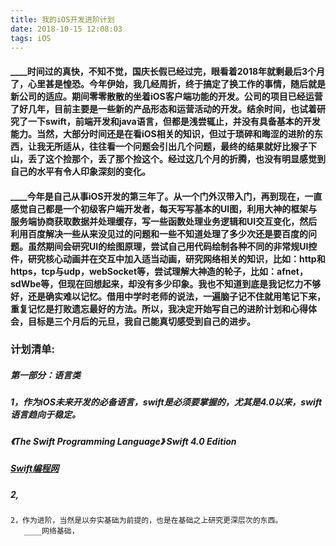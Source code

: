 ```yaml
---
title: 我的iOS开发进阶计划
date: 2018-10-15 12:08:03
tags: iOS
---
```

#### ____时间过的真快，不知不觉，国庆长假已经过完，眼看着2018年就剩最后3个月了，心里甚是惶恐。今年伊始，我几经周折，终于搞定了换工作的事情，随后就是新公司的适应。期间零零散散的坐着iOS客户端功能的开发。公司的项目已经运营了好几年，目前主要是一些新的产品形态和运营活动的开发。结余时间，也试着研究了一下swift，前端开发和java语言，但都是浅尝辄止，并没有具备基本的开发能力。当然，大部分时间还是在看iOS相关的知识，但过于琐碎和晦涩的进阶的东西，让我无所适从，往往看一个问题会引出几个问题，最终的结果就好比猴子下山，丢了这个捡那个，丢了那个捡这个。经过这几个月的折腾，也没有明显感觉到自己的水平有令人印象深刻的变化。
#### ____今年是自己从事iOS开发的第三年了。从一个门外汉带入门，再到现在，一直感觉自己都是一个初级客户端开发者，每天写写基本的UI图，利用大神的框架与服务端协商获取数据并处理缓存，写一些函数处理业务逻辑和UI交互变化，然后利用百度解决一些从来没见过的问题和一些不知道处理了多少次还是要百度的问题。虽然期间会研究UI的绘图原理，尝试自己用代码绘制各种不同的非常规UI控件，研究核心动画并在交互中加入适当动画，研究网络相关的知识，比如：http和https，tcp与udp，webSocket等，尝试理解大神造的轮子，比如：afnet，sdWbe等，但现在回想起来，却没有多少印象。我也不知道到底是我记忆力不够好，还是确实难以记忆。借用中学时老师的说法，一遍脑子记不住就用笔记下来，重复记忆是打败遗忘最好的方法。所以，我决定开始写自己的进阶计划和心得体会，目标是三个月后的元旦，我自己能真切感受到自己的进步。
### 计划清单:
##### 第一部分：语言类
##### 1，作为iOS未来开发的必备语言，swift是必须要掌握的，尤其是4.0以来，swift语言趋向于稳定。
##### 《The Swift Programming Language》 Swift 4.0 Edition
##### [Swift编程网](http://www.swift51.com)
##### 2,
    2，作为进阶，当然是以夯实基础为前提的，也是在基础之上研究更深层次的东西。
       ____网络基础，
    
    



